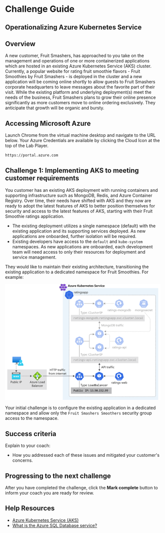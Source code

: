 # Challenge Guide

## Operationalizing Azure Kubernetes Service

## Overview

A new customer, Fruit Smashers, has approached to you take on the management and operations of one or more containerized applications which are hosted in an existing Azure Kubernetes Service (AKS) cluster. Currently, a popular website for rating fruit smoothie flavors - Fruit Smoothies by Fruit Smashers - is deployed in the cluster and a new application will be coming online shortly to allow guests to Fruit Smashers corporate headquarters to leave messages about the favorite part of their visit. While the existing platform and underlying deployment(s) meet the needs of the business, Fruit Smashers plans to grow their online presence significantly as more customers move to online ordering exclusively. They anticipate that growth will be organic and bursty.

## Accessing Microsoft Azure

Launch Chrome from the virtual machine desktop and navigate to the URL below. Your Azure Credentials are available by clicking the Cloud Icon at the top of the Lab Player.

```sh
https://portal.azure.com
```

## Challenge 1: Implementing AKS to meeting customer requirements

You customer has an existing AKS deployment with running containers and supporting infrastructure such as MongoDB, Redis, and Azure Container Registry. Over time, their needs have shifted with AKS and they now are ready to adopt the latest features of AKS to better position themselves for security and access to the latest features of AKS, starting with their Fruit Smoothie ratings application.

- The existing deployment utilizes a single namespace (default) with the existing application and its supporting services deployed. As new applications are onboarded, further isolation will be required.
- Existing developers have access to the `default` and `kube-system` namespaces. As new applications are onboarded, each development team will need access to only their resources for deployment and service management.

They would like to maintain their existing architecture, transitioning the existing application to a dedicated namespace for Fruit Smoothies. For example:

![Ratings architecture in dedicated namespace](images/ratings_architecture.png)

Your initial challenge is to configure the existing application in a dedicated namespace and allow only the `Fruit Smashers Smoothers` security group access to the namespace.

## Success criteria

Explain to your coach:

- How you addressed each of these issues and mitigated your customer's concerns.

## Progressing to the next challenge

After you have completed the challenge, click the **Mark complete** button to inform your coach you are ready for review.

## Help Resources

- <a href="https://docs.microsoft.com/azure/aks/intro-kubernetes" target="_blank">Azure Kubernetes Service (AKS)</a>
- <a href="https://docs.microsoft.com/azure/sql-database/sql-database-technical-overview" target="_blank">What is the Azure SQL Database service?</a>
